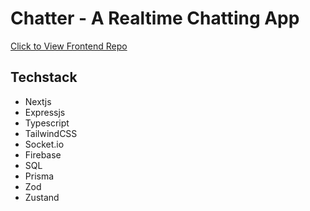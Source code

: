 # Chatter - A Realtime Chatting App

[Click to View Frontend Repo](https://github.com/ifty64bit/chatter_frontend)

## Techstack

-   Nextjs
-   Expressjs
-   Typescript
-   TailwindCSS
-   Socket.io
-   Firebase
-   SQL
-   Prisma
-   Zod
-   Zustand
